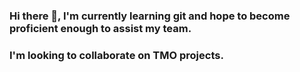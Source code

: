 ### Hi there 👋, I'm currently learning git and hope to become proficient enough to assist my team. 
### I'm looking to collaborate on TMO projects.

<!--
**e379818/e379818** is a ✨ _special_ ✨ repository because its `README.md` (this file) appears on your GitHub profile.

Here are some ideas to get you started:

- 🔭 I’m currently working on ...
- 🌱 I’m currently learning git and hope to become proficient enough to assist my team.
- 👯 I’m looking to collaborate on TMO projects.
- 🤔 I’m looking for help with learning more functionality.
-->
